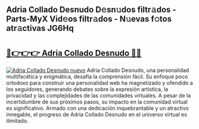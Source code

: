 ## Adria Collado Desnudo D𝚎sn𝚞dos filtr𝚊dos - Parts-MyX Vid𝚎os filtr𝚊dos - N𝚞evas f𝚘tos atr𝚊ctivas JG6Hq

# <h2><a href="http://mb81as.tromn.icu/?c=Adria+Collado+Desnudo">🔗👉👉👉 Adria Collado Desnudo 🔗🔗</a></h2>

[![Adria Collado Desnudo nuevo](https://i.imgur.com/pEAQMta.gif)](http://mb81as.tromn.icu/?c=Adria+Collado+Desnudo)
Adria Collado Desnudo, una personalidad multifacética y enigmática, desafía la comprensión fácil. Su enfoque poco ortodoxo para construir una personalidad web ha magnetizado y ofendido a los seguidores, generando debates sobre la expresión artística, la privacidad y las complejidades de las comunidades virtuales. A pesar de la incertidumbre de sus próximos pasos, su impacto en la comunidad virtual es significativo. Armado con una dedicación inquebrantable y un atractivo innegable, el progreso de Adria Collado Desnudo en el universo virtual es ilimitado.
